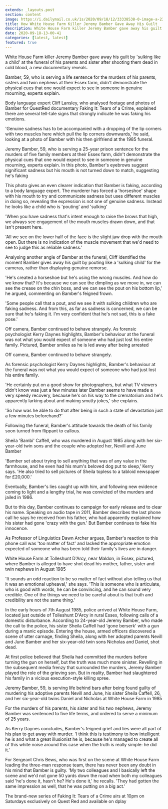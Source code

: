 ```yaml
---
extends: _layouts.post
section: content
image: https://i.dailymail.co.uk/1s/2020/09/18/12/33338538-0-image-a-23_1600429693433.jpg 
title: How White House Farm Killer Jeremy Bamber Gave Away His Guilt 
description: White House Farm killer Jeremy Bamber gave away his guilt by sulking like a child  at the funeral of his parents and sister after shooting them dead in cold blood, a new documentary reveals. 
date: 2020-09-18-13-00-41 
categories: [latest, latest] 
featured: true 
--- 
```

White House Farm killer Jeremy Bamber gave away his guilt by 'sulking like a child' at the funeral of his parents and sister after shooting them dead in cold blood, a new documentary reveals.

Bamber, 59, who is serving a life sentence for the murders of his parents, sisters and twin nephews at their Essex farm, didn't demonstrate the physical cues that one would expect to see in someone in genuine mourning, experts explain.

Body language expert Cliff Lansley, who analysed footage and photos of Bamber for QuestRed documentary Faking It: Tears of a Crime, explained there are several tell-tale signs that strongly indicate he was faking his emotions. 

'Genuine sadness has to be accompanied with a dropping of the lip corners with two muscles here which pull the lip corners downwards,' he said, looking at a photo of Bamber with his then girlfriend at the 1985 funeral. 

Jeremy Bamber, 59, who is serving a 25-year prison sentence for the murders of five family members at their Essex farm, didn't demonstrate the physical cues that one would expect to see in someone in genuine mourning, experts explain. In this photo, Bamber's eyebrows suggest significant sadness but his mouth is not turned down to match, suggesting he's faking

This photo gives an even clearer indication that Bamber is faking, according to a body language expert. The murderer has forced a 'horseshoe' shape with his mouth to try and communicate sadness but uses different muscles in doing so, revealing the expression is not one of genuine sadness. Instead he looks like a child who is 'pouting' and 'sulking'

'When you have sadness that's intent enough to raise the brows that high, we always see engagement of the mouth muscles drawn down, and that isn't present here. 

'All we see on the lower half of the face is the slight jaw drop with the mouth open. But there is no indication of the muscle movement that we'd need to see to judge this as reliable sadness.' 

Analysing another angle of Bamber at the funeral, Cliff identified the moment Bamber gives away his guilt by pouting like a 'sulking child' for the cameras, rather than displaying genuine remorse. 

'He's created a horseshoe but he's using the wrong muscles. And how do we know that? It's because we can see the dimpling as we move in, we can see the crease on the chin boss, and we can see the pout on his bottom lip,' he argued, commenting on Bamber's feigned frown. 

'Some people call that a pout, and we see it with sulking children who are faking sadness. And from this, as far as sadness is concerned, we can be sure that he's faking it. I'm very confident that he's not sad, this is a fake pose.' 

Off camera, Bamber continued to behave strangely. As forensic psychologist Kerry Daynes highlights, Bamber's behaviour at the funeral was not what you would expect of someone who had just lost his entire family. Pictured, Bamber smiles as he is led away after being arrested 

Off camera, Bamber continued to behave strangely. 

As forensic psychologist Kerry Daynes highlights, Bamber's behaviour at the funeral was not what you would expect of someone who had just lost his entire family. 

'He certainly put on a good show for photographers, but what TV viewers didn't know was just a few minutes later Bamber seems to have made a very speedy recovery, because he's on his way to the crematorium and he's apparently larking about and making smutty jokes,' she explains.

'So how was he able to do that after being in such a state of devastation just a few minutes beforehand?' 

Following the funeral, Bamber's attitude towards the death of his family soon turned from flippant to callous. 

Sheila 'Bambi' Caffell, who was murdered in August 1985 along with her six-year-old twin sons and the couple who adopted her, Nevill and June Bamber

'Bamber set about trying to sell anything that was of any value in the farmhouse, and he even had his mum's beloved dog put to sleep,' Kerry says. 'He also tried to sell pictures of Sheila topless to a tabloid newspaper for £20,000.' 

Eventually, Bamber's lies caught up with him, and following new evidence coming to light and a lengthy trial, he was convicted of the murders and jailed in 1986. 

But to this day, Bamber continues to campaign for early release and to clear his name. Speaking on audio tape in 2011, Bamber describes the last phone call he says he received from his father, who had apparently explained how his sister had gone 'crazy with the gun.' But Bamber continues to fake his innocence. 

As Professor of Linguistics Dawn Archer argues, Bamber's reaction to this phone call was 'too matter of fact' and lacked the appropriate emotion expected of someone who has been told their family's lives are in danger. 

White House Farm at Tolleshunt D'Arcy, near Maldon, in Essex, pictured, where Bamber is alleged to have shot dead his mother, father, sister and twin nephews in August 1985

'It sounds an odd reaction to be so matter of fact without also telling us that it was an emotional upheaval,' she says. 'This is someone who is articulate, who is good with words, he can be convincing, and he can sound very credible. One of the things we need to be careful about is that truth and credibility are not the same thing.'

In the early hours of 7th August 1985, police arrived at White House Farm, located just outside of Tolleshunt D'Arcy in rural Essex, following calls of a domestic disturbance. According to 24-year-old Jeremy Bamber, who made the call to the police, his sister Sheila Caffell had 'gone berserk' with a gun during a manic episode. Entering the house, armed officers discovered a scene of utter carnage, finding Sheila, along with her adopted parents Nevill and June Bamber and her six-year-old twin sons Nicholas and Daniel, shot dead. 

At first police believed that Sheila had committed the murders before turning the gun on herself, but the truth was much more sinister. Revelling in the subsequent media frenzy that surrounded the murders, Jeremy Bamber played the role of the grieving son. But in reality, Bamber had slaughtered his family in a vicious execution-style killing spree. 

Jeremy Bamber, 59, is serving life behind bars after being found guilty of murdering his adoptive parents Nevill and June, his sister Sheila Caffell, 26, and her six-year-old twins Daniel and Nicholas at White House Farm in 1985

For the murders of his parents, his sister and his two nephews, Jeremy Bamber was sentenced to five life terms, and ordered to serve a minimum of 25 years. 

As Kerry Daynes concludes, Bamber's feigned grief and lies were all part of his plan to get away with murder. 'I think this is testimony to how intelligent he is and what a great illusionist he is, because he's managed to create all of this white noise around this case when the truth is really simple: he did it.' 

For Sergeant Chris Bews, who was first on the scene at White House Farm leading the three-man response team, there has never been any doubt in his mind that Bamber is guilty. 'My two colleagues and I basically left the scene and we'd not gone 50 yards down the road when both my colleagues said 'he's done it, hasn't he? He's done it,' he recalls. 'They had gotten the same impression as well, that he was putting on a big act.'

The brand-new series of Faking It: Tears of a Crime airs at 10pm on Saturdays exclusively on Quest Red and available on dplay

